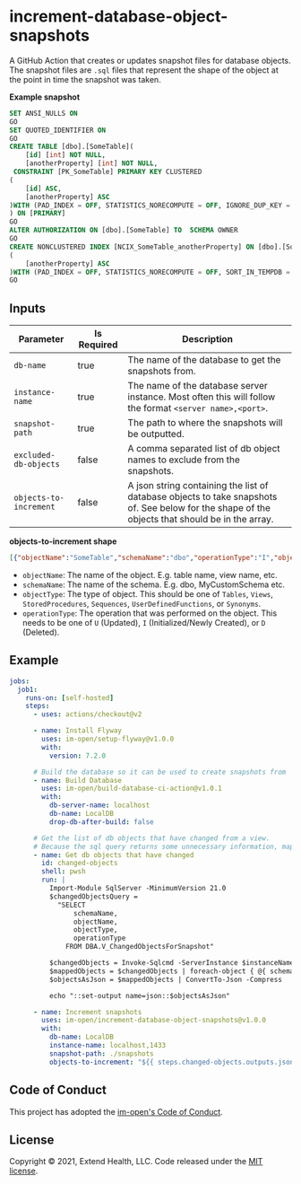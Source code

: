# increment-database-object-snapshots

A GitHub Action that creates or updates snapshot files for database objects. The snapshot files are `.sql` files that represent the shape of the object at the point in time the snapshot was taken.

**Example snapshot**
```sql
SET ANSI_NULLS ON
GO
SET QUOTED_IDENTIFIER ON
GO
CREATE TABLE [dbo].[SomeTable](
	[id] [int] NOT NULL,
	[anotherProperty] [int] NOT NULL,
 CONSTRAINT [PK_SomeTable] PRIMARY KEY CLUSTERED 
(
	[id] ASC,
	[anotherProperty] ASC
)WITH (PAD_INDEX = OFF, STATISTICS_NORECOMPUTE = OFF, IGNORE_DUP_KEY = OFF, ALLOW_ROW_LOCKS = ON, ALLOW_PAGE_LOCKS = ON, OPTIMIZE_FOR_SEQUENTIAL_KEY = OFF) ON [PRIMARY]
) ON [PRIMARY]
GO
ALTER AUTHORIZATION ON [dbo].[SomeTable] TO  SCHEMA OWNER 
GO
CREATE NONCLUSTERED INDEX [NCIX_SomeTable_anotherProperty] ON [dbo].[SomeTable]
(
	[anotherProperty] ASC
)WITH (PAD_INDEX = OFF, STATISTICS_NORECOMPUTE = OFF, SORT_IN_TEMPDB = OFF, DROP_EXISTING = OFF, ONLINE = OFF, ALLOW_ROW_LOCKS = ON, ALLOW_PAGE_LOCKS = ON, OPTIMIZE_FOR_SEQUENTIAL_KEY = OFF) ON [PRIMARY]
GO
```
    

## Inputs
| Parameter              | Is Required | Description           |
| ---------------------- | ----------- | --------------------- |
| `db-name`              | true        | The name of the database to get the snapshots from. |
| `instance-name`        | true        | The name of the database server instance. Most often this will follow the format `<server name>,<port>`. |
| `snapshot-path`        | true        | The path to where the snapshots will be outputted. |
| `excluded-db-objects`  | false       | A comma separated list of db object names to exclude from the snapshots. |
| `objects-to-increment` | false       | A json string containing the list of database objects to take snapshots of. See below for the shape of the objects that should be in the array. |

**objects-to-increment shape**
```json
[{"objectName":"SomeTable","schemaName":"dbo","operationType":"I","objectType":"Tables"},{"objectName":"AnotherTable","schemaName":"dbo","operationType":"I","objectType":"Tables"}]
```
* `objectName`: The name of the object. E.g. table name, view name, etc.
* `schemaName`: The name of the schema. E.g. dbo, MyCustomSchema etc.
* `objectType`: The type of object. This should be one of `Tables`, `Views`, `StoredProcedures`, `Sequences`, `UserDefinedFunctions`, or `Synonyms`.
* `operationType`: The operation that was performed on the object. This needs to be one of `U` (Updated), `I` (Initialized/Newly Created), or `D` (Deleted).

## Example

```yml
jobs:
  job1:
    runs-on: [self-hosted]
    steps:
      - uses: actions/checkout@v2

      - name: Install Flyway
        uses: im-open/setup-flyway@v1.0.0
        with:
          version: 7.2.0

      # Build the database so it can be used to create snapshots from
      - name: Build Database
        uses: im-open/build-database-ci-action@v1.0.1
        with:
          db-server-name: localhost
          db-name: LocalDB
          drop-db-after-build: false

      # Get the list of db objects that have changed from a view.
      # Because the sql query returns some unnecessary information, map the results to trimmed down objects before converting them to json.
      - name: Get db objects that have changed
        id: changed-objects
        shell: pwsh
        run: |
          Import-Module SqlServer -MinimumVersion 21.0
          $changedObjectsQuery = 
            "SELECT
                schemaName,
                objectName,
                objectType,
                operationType
              FROM DBA.V_ChangedObjectsForSnapshot"

          $changedObjects = Invoke-Sqlcmd -ServerInstance $instanceName -Database $dbName -Query $changedObjectsQuery
          $mappedObjects = $changedObjects | foreach-object { @{ schemaName=$_.schemaName, objectName=$_.objectName, objectType=$_.objectType, operationType=$_.operationType } }
          $objectsAsJson = $mappedObjects | ConvertTo-Json -Compress

          echo "::set-output name=json::$objectsAsJson"

      - name: Increment snapshots
        uses: im-open/increment-database-object-snapshots@v1.0.0
        with:
          db-name: LocalDB
          instance-name: localhost,1433
          snapshot-path: ./snapshots
          objects-to-increment: "${{ steps.changed-objects.outputs.json }}"
```


## Code of Conduct

This project has adopted the [im-open's Code of Conduct](https://github.com/im-open/.github/blob/master/CODE_OF_CONDUCT.md).

## License

Copyright &copy; 2021, Extend Health, LLC. Code released under the [MIT license](LICENSE).
